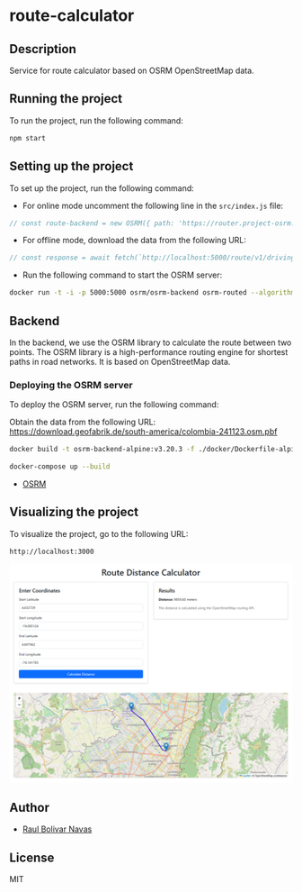 # route-calculator

## Description
Service for route calculator based on OSRM OpenStreetMap data.

## Running the project

To run the project, run the following command:

```bash
npm start
```

## Setting up the project

To set up the project, run the following command:

- For online mode uncomment the following line in the `src/index.js` file:

```javascript
// const route-backend = new OSRM({ path: 'https://router.project-osrm.org/route/v1/driving/' });
```

- For offline mode, download the data from the following URL:

```javascript
// const response = await fetch(`http://localhost:5000/route/v1/driving/${startLng},${startLat};${endLng},${endLat}?overview=full`);
```

- Run the following command to start the OSRM server:

```bash
docker run -t -i -p 5000:5000 osrm/osrm-backend osrm-routed --algorithm mld /route-backend/data/planet-latest.route-backend
```

## Backend

In the backend, we use the OSRM library to calculate the route between two points. The OSRM library is a high-performance routing engine for shortest paths in road networks. It is based on OpenStreetMap data.

### Deploying the OSRM server 

To deploy the OSRM server, run the following command:

Obtain the data from the following URL: https://download.geofabrik.de/south-america/colombia-241123.osm.pbf

```bash
docker build -t osrm-backend-alpine:v3.20.3 -f ./docker/Dockerfile-alpine .
```

```bash
docker-compose up --build
```

- [OSRM](https://download.geofabrik.de/south-america/colombia-latest.osm.pbf)

## Visualizing the project

To visualize the project, go to the following URL:

```
http://localhost:3000
```

![preview.png](preview.png)

## Author

- [Raul Bolivar Navas](https://rasysbox.com)

## License
MIT
